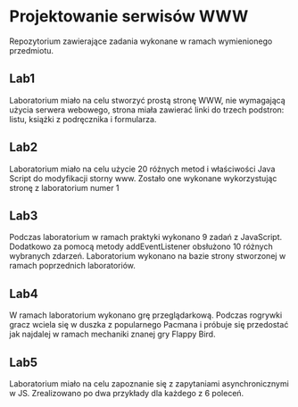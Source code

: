 # Projektowanie serwisów WWW

Repozytorium zawierające zadania wykonane w ramach wymienionego przedmiotu.

## Lab1
Laboratorium miało na celu stworzyć prostą stronę WWW, nie wymagającą użycia serwera webowego,
strona miała zawierać linki do trzech podstron: listu, książki z podręcznika i formularza.

## Lab2
Laboratorium miało na celu użycie 20 różnych metod i właściwości Java Script do modyfikacji storny www.
Zostało one wykonane wykorzystując stronę z laboratorium numer 1

## Lab3
Podczas laboratorium w ramach praktyki wykonano 9 zadań z JavaScript.
Dodatkowo za pomocą metody addEventListener obsłużono 10 różnych wybranych zdarzeń.
Laboratorium wykonano na bazie strony stworzonej w ramach poprzednich laboratoriów.

## Lab4
W ramach laboratorium wykonano grę przeglądarkową. Podczas rogrywki gracz wciela się w duszka 
z popularnego Pacmana i próbuje się przedostać jak najdalej w ramach mechaniki znanej  gry Flappy Bird.

## Lab5
Laboratorium miało na celu zapoznanie się z zapytaniami asynchronicznymi w JS.
Zrealizowano po dwa przykłady dla każdego z 6 poleceń.
